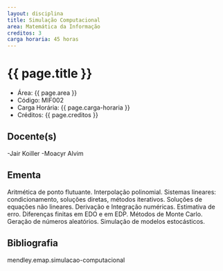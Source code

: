 ```yaml
---
layout: disciplina
title: Simulação Computacional
area: Matemática da Informação
creditos: 3
carga horaria: 45 horas
---
```


# {{ page.title }}

- Área: {{ page.area }}
- Código: MIF002
- Carga Horária: {{ page.carga-horaria }}
- Créditos: {{ page.creditos }}

## Docente(s) 

-Jair Koiller
-Moacyr Alvim

## Ementa

Aritmética de ponto flutuante. Interpolação polinomial. Sistemas
lineares: condicionamento, soluções diretas, métodos iterativos.
Soluções de equações não lineares. Derivação e Integração numéricas.
Estimativa de erro. Diferenças finitas em EDO e em EDP. Métodos de
Monte Carlo. Geração de números aleatórios. Simulação de modelos
estocásticos.

## Bibliografia

mendley.emap.simulacao-computacional

